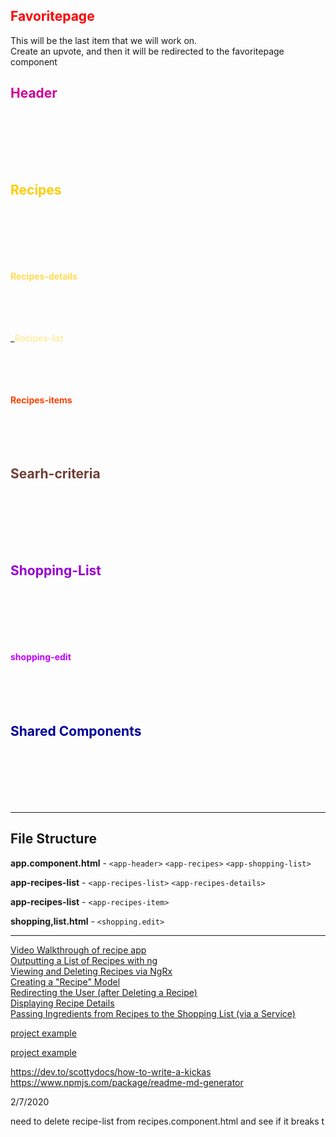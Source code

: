 ## <font color=#FF0000> Favoritepage</font>
This will be the last item that we will work on.  
Create an upvote, and then it will be redirected to the favoritepage component

## <font color=#cc0099>Header</font><br><br><br><br><br>

## <font color=#ffcc00>Recipes</font><br><br><br><br><br>

**<font color=#ffdb4d>Recipes-details</font>**<br><br><br><br><br>



_<font color=#ffe680>Recipes-list</font> <br><br><br><br><br>

**<font color=#ff4000>Recipes-items</font>** <br><br><br><br><br>

## <font color=#6f3e37>Searh-criteria</font> <br><br><br><br><br>

## <font color=#9900cc>Shopping-List</font> <br><br><br><br><br>

**<font color=#bf00ff>shopping-edit</font>** <br><br><br><br><br>

## <font color=#000099>Shared Components</font> <br><br><br><br><br>

---

## File Structure <br>

**app.component.html** -
`<app-header>`
`<app-recipes>`
`<app-shopping-list>`

**app-recipes-list** -
`<app-recipes-list>`
`<app-recipes-details>`

**app-recipes-list** -
`<app-recipes-item>`

**shopping,list.html** -
`<shopping.edit>`

---

[Video Walkthrough of recipe app](https://vimeo.com/channels/1525169)  
[Outputting a List of Recipes with ng](https://www.oreilly.com/library/view/angular-8-/9781788998437/video3_9.html)  
[Viewing and Deleting Recipes via NgRx](https://www.oreilly.com/library/view/angular-8-/9781788998437/video24_40.html)  
[Creating a "Recipe" Model](https://www.oreilly.com/library/view/angular-8-/9781788998437/video3_7.html)  
[Redirecting the User (after Deleting a Recipe)](https://www.oreilly.com/library/view/angular-8-/9781788998437/video16_18.html)  
[Displaying Recipe Details](https://www.oreilly.com/library/view/angular-8-/9781788998437/video3_10.html)  
[Passing Ingredients from Recipes to the Shopping List (via a Service)](https://www.oreilly.com/library/view/angular-8-/9781788998437/video10_8.html)

[project example](https://www.google.com/imgres?imgurl=https%3A%2F%2Fuser-images.githubusercontent.com%2F38184193%2F54035944-2368a700-41c3-11e9-9633-86ff171072ad.png&imgrefurl=https%3A%2F%2Fgithub.com%2Fnofaralfasi%2FRecipe-Book-App-Angular-Project&tbnid=ID_yMcmrCmIQxM&vet=12ahUKEwjAmNf51L3nAhXNAJ0JHe68BGYQMygIegUIARDPAQ..i&docid=y5iHmubo7qlFQM&w=700&h=425&q=maximilian%20schwarzm%C3%BCller%20recipe%20app&ved=2ahUKEwjAmNf51L3nAhXNAJ0JHe68BGYQMygIegUIARDPAQ)

[project example](https://www.google.com/imgres?imgurl=https%3A%2F%2Fuser-images.githubusercontent.com%2F38184193%2F54036018-3ed3b200-41c3-11e9-98d3-0053f8ff8a12.png&imgrefurl=https%3A%2F%2Fgithub.com%2Fnofaralfasi%2FRecipe-Book-App-Angular-Project&tbnid=atFe-Fs_WN82yM&vet=12ahUKEwjAmNf51L3nAhXNAJ0JHe68BGYQMygJegUIARDRAQ..i&docid=y5iHmubo7qlFQM&w=700&h=432&q=maximilian%20schwarzm%C3%BCller%20recipe%20app&ved=2ahUKEwjAmNf51L3nAhXNAJ0JHe68BGYQMygJegUIARDRAQ)

https://dev.to/scottydocs/how-to-write-a-kickas
https://www.npmjs.com/package/readme-md-generator

2/7/2020

need to delete recipe-list from recipes.component.html and see if it breaks t